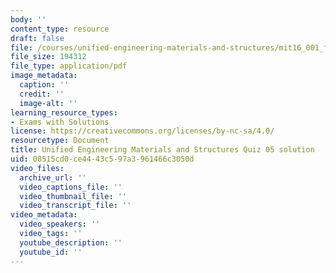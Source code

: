 ```yaml
---
body: ''
content_type: resource
draft: false
file: /courses/unified-engineering-materials-and-structures/mit16_001_f21_q_05sol.pdf
file_size: 194312
file_type: application/pdf
image_metadata:
  caption: ''
  credit: ''
  image-alt: ''
learning_resource_types:
- Exams with Solutions
license: https://creativecommons.org/licenses/by-nc-sa/4.0/
resourcetype: Document
title: Unified Engineering Materials and Structures Quiz 05 solution
uid: 08515cd0-ce44-43c5-97a3-961466c3050d
video_files:
  archive_url: ''
  video_captions_file: ''
  video_thumbnail_file: ''
  video_transcript_file: ''
video_metadata:
  video_speakers: ''
  video_tags: ''
  youtube_description: ''
  youtube_id: ''
---
```

